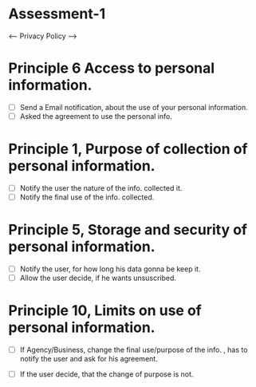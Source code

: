 # Assessment-1

 <-- Privacy Policy -->

# Principle 6 Access to personal information.

- [ ] Send a Email notification, about the use of your personal information.
- [ ] Asked the agreement to use the personal info.

# Principle 1, Purpose of collection of personal information.

- [ ] Notify the user the nature of the info. collected it.
- [ ] Notify the final use of the info. collected.

# Principle 5, Storage and security of personal information.

- [ ] Notify the user, for how long his data gonna be keep it. 
- [ ] Allow the user decide, if he wants unsuscribed. 

# Principle 10, Limits on use of personal information.

- [ ] If Agency/Business, change the final use/purpose of the info. , has to notify the user and ask for his agreement.
- [ ] If the user decide, that the change of purpose is not.





